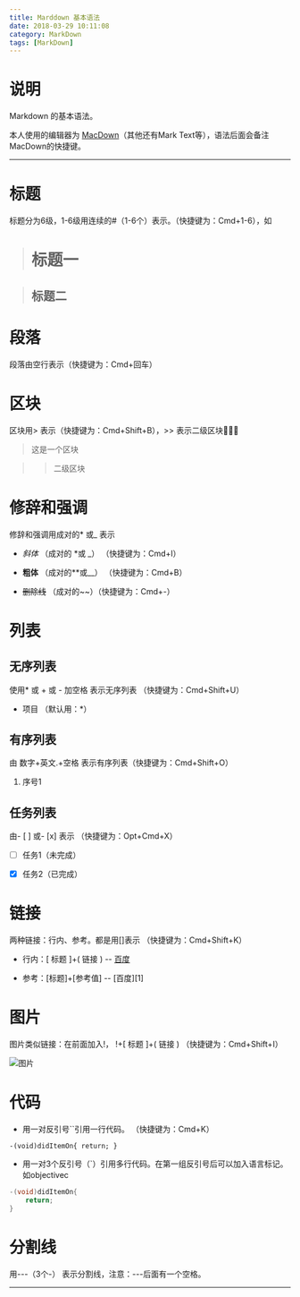 ```yaml
---
title: Marddown 基本语法
date: 2018-03-29 10:11:08
category: MarkDown
tags: [MarkDown]
---
```


# 说明

Markdown 的基本语法。

本人使用的编辑器为 [MacDown](http://macdown.uranusjr.com/)（其他还有Mark Text等），语法后面会备注MacDown的快捷键。

---

# 标题

标题分为6级，1-6级用连续的#（1-6个）表示。（快捷键为：Cmd+1-6），如

> # 标题一

> ## 标题二

# 段落

段落由空行表示（快捷键为：Cmd+回车）

# 区块

区块用> 表示（快捷键为：Cmd+Shift+B），>> 表示二级区块

> 这是一个区块

>> 二级区块

# 修辞和强调

修辞和强调用成对的* 或_ 表示

- *斜体* （成对的 *或 _） （快捷键为：Cmd+I）

- **粗体** （成对的**或__） （快捷键为：Cmd+B）

- ~~删除线~~ （成对的~~）（快捷键为：Cmd+-）

# 列表

## 无序列表

使用* 或 + 或 - 加空格 表示无序列表 （快捷键为：Cmd+Shift+U）

* 项目 （默认用：*） 

## 有序列表

由 数字+英文.+空格 表示有序列表（快捷键为：Cmd+Shift+O）

1. 序号1

## 任务列表

由- [ ] 或- [x] 表示 （快捷键为：Opt+Cmd+X）

- [ ] 任务1（未完成）

- [x] 任务2（已完成）

# 链接

两种链接：行内、参考。都是用[]表示   （快捷键为：Cmd+Shift+K）

- 行内：[ 标题 ]+( 链接 ) -- [百度](https://www.baidu.com/)

- 参考：[标题]+[参考值] -- [百度][1]

# 图片

图片类似链接：在前面加入!， !+[ 标题 \]+( 链接 )  （快捷键为：Cmd+Shift+I）

![图片](http://cdn.bdzg.me/FsPod2eu9FtiyvxZOoyUorp8K_4k)

# 代码

- 用一对反引号``引用一行代码。 （快捷键为：Cmd+K）

`
-(void)didItemOn{
    return;
}
`

- 用一对3个反引号（`）引用多行代码。在第一组反引号后可以加入语言标记。如objectivec

```objectivec
-(void)didItemOn{
    return;
}
```

# 分割线

用---（3个-） 表示分割线，注意：---后面有一个空格。

--- 
